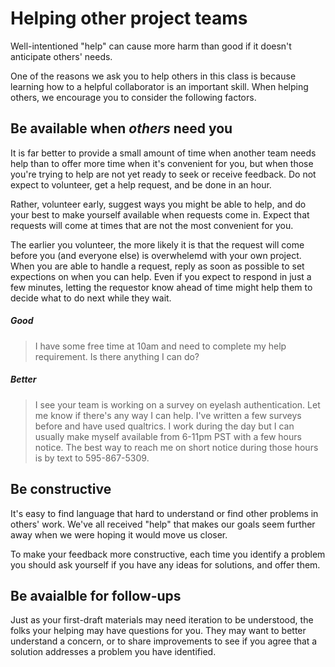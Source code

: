 # Helping other project teams

Well-intentioned "help" can cause more harm than good if it doesn't anticipate others' needs.

One of the reasons we ask you to help others in this class is because learning how to a helpful collaborator is an important skill.  When helping others, we encourage you to consider the following factors.

## Be available when *others* need you

It is far better to provide a small amount of time when another team needs help than to offer more time when it's convenient for you, but when those you're trying to help are not yet ready to seek or receive feedback.  Do not expect to volunteer, get a help request, and be done in an hour.  

Rather, volunteer early, suggest ways you might be able to help, and do your best to make yourself available when requests come in. Expect that requests will come at times that are not the most convenient for you.

The earlier you volunteer, the more likely it is that the request will come before you (and everyone else) is overwhelemd with your own project.  When you are able to handle a request, reply as soon as possible to set expections on when you can help.  Even if you expect to respond in just a few minutes, letting the requestor know ahead of time might help them to decide what to do next while they wait.

##### Good
  > I have some free time at 10am and need to complete my help requirement.  Is there anything I can do?

##### Better
  > I see your team is working on a survey on eyelash authentication. Let me know if there's any way I can help. I've written a few surveys before and have used qualtrics. I work during the day but I can usually make myself available from 6-11pm PST with a few hours notice. The best way to reach me on short notice during those hours is by text to 595-867-5309.


## Be constructive

It's easy to find language that hard to understand or find other problems in others' work.  We've all received "help" that makes our goals seem further away when we were hoping it would move us closer.

To make your feedback more constructive, each time you identify a problem you should ask yourself if you have any ideas for solutions, and offer them.

## Be avaialble for follow-ups

Just as your first-draft materials may need iteration to be understood, the folks your helping may have questions for you.  They may want to better understand a concern, or to share improvements to see if you agree that a solution addresses a problem you have identified.

